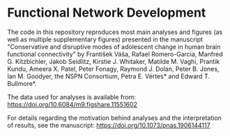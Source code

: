 # Functional Network Development

The code in this repository reproduces most main analyses and figures (as well as multiple supplementary figures) presented in the manuscript "Conservative and disruptive modes of adolescent change in human brain functional connectivity" by František Váša, Rafael Romero-Garcia, Manfred G. Kitzbichler, Jakob Seidlitz, Kirstie J. Whitaker, Matilde M. Vaghi, Prantik Kundu, Ameera X. Patel, Peter Fonagy, Raymond J. Dolan, Peter B. Jones, Ian M. Goodyer, the NSPN Consortium, Petra E. Vértes* and Edward T. Bullmore*.

The data used for analyses is available from: https://doi.org/10.6084/m9.figshare.11551602

For details regarding the motivation behind analyses and the interpretation of results, see the manuscript:  https://doi.org/10.1073/pnas.1906144117
